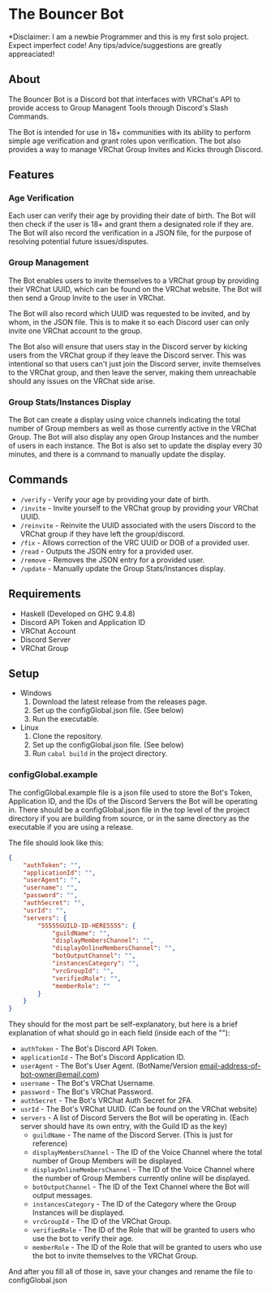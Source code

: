 # The Bouncer Bot
*Disclaimer: I am a newbie Programmer and this is my first solo project. Expect imperfect code! Any tips/advice/suggestions are greatly appreaciated! 
## About
The Bouncer Bot is a Discord bot that interfaces with VRChat's API to provide access to Group Managent Tools through Discord's Slash Commands.

The Bot is intended for use in 18+ communities with its ability to perform simple age verification and grant roles upon verification. 
The bot also provides a way to manage VRChat Group Invites and Kicks through Discord.


## Features

### Age Verification
Each user can verify their age by providing their date of birth. 
The Bot will then check if the user is 18+ and grant them a designated role if they are. 
The Bot will also record the verification in a JSON file, for the purpose of resolving potential future issues/disputes.

### Group Management
The Bot enables users to invite themselves to a VRChat group by providing their VRChat UUID, which can be found on the VRChat website. 
The Bot will then send a Group Invite to the user in VRChat.

The Bot will also record which UUID was requested to be invited, and by whom, in the JSON file. 
This is to make it so each Discord user can only invite one VRChat account to the group.

The Bot also will ensure that users stay in the Discord server by kicking users from the VRChat group if they leave the Discord server. 
This was intentional so that users can't just join the Discord server, invite themselves to the VRChat group, and then leave the server, making them unreachable should any issues on the VRChat side arise.

### Group Stats/Instances Display
The Bot can create a display using voice channels indicating the total number of Group members as well as those currently active in the VRChat Group. 
The Bot will also display any open Group Instances and the number of users in each instance. 
The Bot is also set to update the display every 30 minutes, and there is a command to manually update the display.


## Commands

* `/verify` - Verify your age by providing your date of birth.
* `/invite` - Invite yourself to the VRChat group by providing your VRChat UUID.
* `/reinvite` - Reinvite the UUID associated with the users Discord to the VRChat group if they have left the group/discord.
* `/fix` - Allows correction of the VRC UUID or DOB of a provided user.
* `/read` - Outputs the JSON entry for a provided user.
* `/remove` - Removes the JSON entry for a provided user.
* `/update` - Manually update the Group Stats/Instances display.


## Requirements
* Haskell (Developed on GHC 9.4.8)
* Discord API Token and Application ID
* VRChat Account
* Discord Server
* VRChat Group

## Setup
* Windows
    1. Download the latest release from the releases page.
    2. Set up the configGlobal.json file. (See below)
    3. Run the executable.
* Linux
    1. Clone the repository.
    2. Set up the configGlobal.json file. (See below)
    3. Run `cabal build` in the project directory.

### configGlobal.example

The configGlobal.example file is a json file used to store the Bot's Token, Application ID, and the IDs of the Discord Servers the Bot will be operating in.
There should be a configGlobal.json file in the top level of the project directory if you are building from source, or in the same directory as the executable if you are using a release.

The file should look like this:
```json
{
    "authToken": "",
    "applicationId": "",
    "userAgent": "",
    "username": "",
    "password": "",
    "authSecret": "",
    "usrId": "",
    "servers": {
        "55555GUILD-ID-HERE5555": {
            "guildName": "",
            "displayMembersChannel": "",
            "displayOnlineMembersChannel": "",
            "botOutputChannel": "",
            "instancesCategory": "",
            "vrcGroupId": "",
            "verifiedRole": "",
            "memberRole": ""
        }
    }
}   
```

They should for the most part be self-explanatory, but here is a brief explanation of what should go in each field (inside each of the ""):

* `authToken` - The Bot's Discord API Token.
* `applicationId` - The Bot's Discord Application ID.
* `userAgent` - The Bot's User Agent. (BotName/Version email-address-of-bot-owner@email.com)
* `username` - The Bot's VRChat Username.
* `password` - The Bot's VRChat Password.
* `authSecret` - The Bot's VRChat Auth Secret for 2FA.
* `usrId` - The Bot's VRChat UUID. (Can be found on the VRChat website) 
* `servers` - A list of Discord Servers the Bot will be operating in. (Each server should have its own entry, with the Guild ID as the key)
    * `guildName` - The name of the Discord Server. (This is just for reference)
    * `displayMembersChannel` - The ID of the Voice Channel where the total number of Group Members will be displayed.
    * `displayOnlineMembersChannel` - The ID of the Voice Channel where the number of Group Members currently online will be displayed.
    * `botOutputChannel` - The ID of the Text Channel where the Bot will output messages.
    * `instancesCategory` - The ID of the Category where the Group Instances will be displayed.
    * `vrcGroupId` - The ID of the VRChat Group.
    * `verifiedRole` - The ID of the Role that will be granted to users who use the bot to verify their age.
    * `memberRole` - The ID of the Role that will be granted to users who use the bot to invite themselves to the VRChat Group.
 
And after you fill all of those in, save your changes and rename the file to configGlobal.json 
